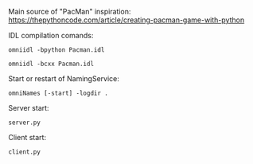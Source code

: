 
Main source of "PacMan" inspiration: https://thepythoncode.com/article/creating-pacman-game-with-python 

IDL compilation comands:

    omniidl -bpython Pacman.idl
    
    omniidl -bcxx Pacman.idl

Start or restart of NamingService: 

    omniNames [-start] -logdir .

Server start:

    server.py

Client start:

    client.py

